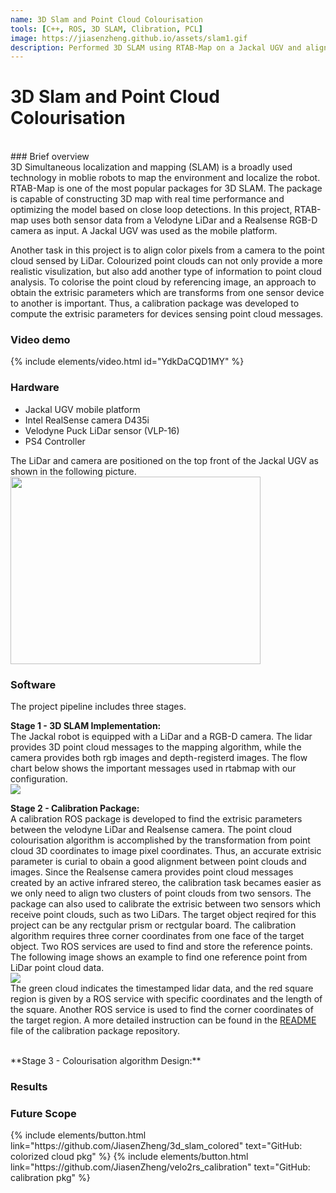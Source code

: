 ```yaml
---
name: 3D Slam and Point Cloud Colourisation
tools: [C++, ROS, 3D SLAM, Clibration, PCL]
image: https://jiasenzheng.github.io/assets/slam1.gif
description: Performed 3D SLAM using RTAB-Map on a Jackal UGV and align the color pixel to the point cloud; developed a calibration ROS package to compute the extrisic parameters between a LiDar and a RGB-D camera.
---
```


# 3D Slam and Point Cloud Colourisation
<br>
### Brief overview
<br>
3D Simultaneous localization and mapping (SLAM) is a broadly used technology in moblie robots to map the environment and localize the robot. RTAB-Map is one of the most popular packages for 3D SLAM. The package is capable of constructing 3D map with real time performance and optimizing the model based on close loop detections. In this project, RTAB-map uses both sensor data from a Velodyne LiDar and a Realsense RGB-D camera as input. A Jackal UGV was used as the mobile platform. 

Another task in this project is to align color pixels from a camera to the point cloud sensed by LiDar. Colourized point clouds can not only provide a more realistic visulization, but also add another type of information to point cloud analysis. To colorise the point cloud by referencing image, an approach to obtain the extrisic parameters which are transforms from one sensor device to another is important. Thus, a calibration package was developed to compute the extrisic parameters for devices sensing point cloud messages.
<br>
### Video demo
{% include elements/video.html id="YdkDaCQD1MY" %}
<br>

### Hardware
* Jackal UGV mobile platform 
* Intel RealSense camera D435i
* Velodyne Puck LiDar sensor (VLP-16)
* PS4 Controller

The LiDar and camera are positioned on the top front of the Jackal UGV as shown in the following picture.
<img src="{{ site.url }}{{ site.baseurl }}/assets/jackal1.png" style="height: 300px; width:400px;"/>


### Software
The project pipeline includes three stages.

**Stage 1 - 3D SLAM Implementation:**
<br>
The Jackal robot is equipped with a LiDar and a RGB-D camera. The lidar provides 3D point cloud messages to the mapping algorithm, while the camera provides both rgb images and depth-registerd images. The flow chart below shows the important messages used in rtabmap with our configuration.
<br>
<img src="{{ site.url }}{{ site.baseurl }}/assets/rtab1.png"/>

**Stage 2 - Calibration Package:**
<br>
A calibration ROS package is developed to find the extrisic parameters between the velodyne LiDar and Realsense camera. The point cloud colourisation algorithm is accomplished by the transformation from point cloud 3D coordinates to image pixel coordinates. Thus, an accurate extrisic parameter is curial to obain a good alignment between point clouds and images. Since the Realsense camera provides point cloud messages created by an active infrared stereo, the calibration task becames easier as we only need to align two clusters of point clouds from two sensors. The package can also used to calibrate the extrisic between two sensors which receive point clouds, such as two LiDars. The target object reqired for this project can be any rectgular prism or rectgular board. The calibration algorithm requires three corner coordinates from one face of the target object. Two ROS services are used to find and store the reference points. The following image shows an example to find one reference point from LiDar point cloud data.
<br>
<img src="{{ site.url }}{{ site.baseurl }}/assets/calib7.png"/>
<br>
The green cloud indicates the timestamped lidar data, and the red square region is given by a ROS service with specific coordinates and the length of the square. Another ROS service is used to find the corner coordinates of the target region. A more detailed instruction can be found in the [README](https://github.com/JiasenZheng/velo2rs_calibration) file of the calibration package repository. 

<br>
**Stage 3 - Colourisation algorithm Design:**





### Results


### Future Scope 




<p class="text-center">
{% include elements/button.html link="https://github.com/JiasenZheng/3d_slam_colored" text="GitHub: colorized cloud pkg" %}
{% include elements/button.html link="https://github.com/JiasenZheng/velo2rs_calibration" text="GitHub: calibration pkg" %}
</p>